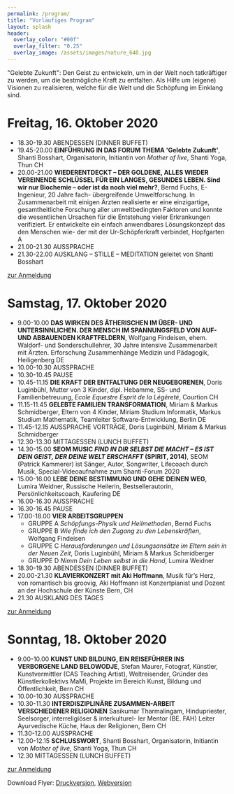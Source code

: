 ```yaml
---
permalink: /program/
title: "Vorläufiges Program"
layout: splash
header:
  overlay_color: "#00f"
  overlay_filter: "0.25"
  overlay_image: /assets/images/nature_640.jpg
---
```

"Gelebte Zukunft":	Den	Geist	zu	entwickeln,	um	in	der	Welt	noch	tatkräftiger	zu	werden,	um	die	bestmögliche Kraft	zu	entfalten.	Als	Hilfe	um	(eigene)	Visionen
zu	realisieren,	welche	für	die	Welt	und	die	Schöpfung
im	Einklang	sind.

# Freitag, 16. Oktober 2020
* 18.30-19.30 ABENDESSEN (DINNER BUFFET)
* 19.45-20.00 **EINFÜHRUNG IN DAS FORUM THEMA 'Gelebte Zukunft'**, Shanti Bosshart, Organisatorin, Initiantin von *Mother of live*, Shanti Yoga, Thun CH
* 20.00-21.00 **WIEDERENTDECKT – DER GOLDENE, ALLES WIEDER VEREINENDE SCHLÜSSEL
FÜR EIN LANGES, GESUNDES LEBEN. Sind wir nur Biochemie – oder ist da noch viel mehr?**, Bernd Fuchs, E-Ingenieur, 20 Jahre fach-
übergreifende Umweltforschung.
In Zusammenarbeit mit einigen Ärzten realisierte er eine einzigartige, gesamtheitliche
Forschung aller umweltbedingten Faktoren
und konnte die wesentlichen Ursachen für die
Entstehung vieler Erkrankungen verifiziert.
Er entwickelte ein einfach anwendbares
Lösungskonzept das den Menschen wie-
der mit der Ur-Schöpferkraft verbindet,
Hopfgarten A
* 21.00-21.30 AUSSPRACHE
* 21.30-22.00 AUSKLANG – STILLE – MEDITATION geleitet von Shanti Bosshart

<a href="/anmeldung" class="btn btn--primary">zur Anmeldung</a>

# Samstag, 17. Oktober 2020
* 9.00-10.00 **DAS WIRKEN DES ÄTHERISCHEN IM ÜBER-
UND UNTERSINNLICHEN. DER MENSCH IM SPANNUNGSFELD VON
AUF- UND ABBAUENDEN KRAFTFELDERN**, Wolfgang Findeisen, ehem. Waldorf- und Sonderschullehrer, 30 Jahre intensive
Zusammenarbeit mit Ärzten. Erforschung Zusammenhänge Medizin und Pädagogik, Heiligenberg DE
* 10.00-10.30 AUSSPRACHE
* 10.30-10.45 PAUSE
* 10.45-11.15 **DIE KRAFT DER ENTFALTUNG DER
NEUGEBORENEN**, Doris Luginbühl, Mutter von 3 Kinder, dipl. Hebamme, SS- und Familienbetreuung, *Ecole Equestre Esprit de la Légèreté*, Courtion CH
* 11.15-11.45 **GELEBTE FAMILIEN TRANSFORMATION**, Miriam & Markus Schmidberger, Eltern von 4 Kinder, Miriam Studium Informatik, Markus Studium Mathematik, Teamleiter Software-Entwicklung, Berlin DE
* 11.45-12.15 AUSSPRACHE VORTRÄGE, Doris Luginbühl, Miriam & Markus Schmidberger
* 12.30-13.30  MITTAGESSEN (LUNCH BUFFET)
* 14.30-15.00 **SEOM MUSIC *FIND IN DIR SELBST DIE MACHT – ES IST DEIN GEIST, DER DEINE WELT ERSCHAFFT* (SPIRIT, 2014)**, SEOM (Patrick Kammerer) ist Sänger, Autor, Songwriter, Lifecoach durch Musik, Special-Videoaufnahme zum Shanti-Forum 2020
* 15.00-16.00 **LEBE DEINE BESTIMMUNG UND GEHE DEINEN WEG**, Lumira Weidner, Russische Heilerin, Bestseller­autorin, Persönlichkeitscoach, Kaufering DE
* 16.00-16.30 AUSSPRACHE
* 16.30-16.45 PAUSE
* 17.00-18.00 **VIER ARBEITSGRUPPEN**
  * GRUPPE A *Schöpfungs-Physik und Heilmethoden*, Bernd Fuchs
  * GRUPPE B *Wie finde ich den Zugang zu den ­Lebenskräften*, Wolfgang Findeisen
  * GRUPPE C *Herausforderungen und Lösungsansätze im Eltern sein in der Neuen Zeit*, Doris Luginbühl, Miriam & Markus Schmidberger
  * GRUPPE D *Nimm Dein Leben selbst in die Hand*, Lumira Weidner
* 18.30-19.30 ABENDESSEN (DINNER BUFFET)
* 20.00-21.30 **KLAVIERKONZERT mit Aki Hoffmann**, Musik für’s Herz, von romantisch bis groovig, Aki Hoffmann ist
Konzertpianist und Dozent an der Hochschule der Künste Bern, CH
* 21.30 AUSKLANG DES TAGES

<a href="/anmeldung" class="btn btn--primary">zur Anmeldung</a>

# Sonntag, 18. Oktober 2020
* 9.00-10.00 **KUNST UND BILDUNG, EIN REISEFÜHRER
INS VERBORGENE LAND BELOWODJE**, Stefan Maurer, Fotograf, Künstler, Kunstvermittler (CAS Teaching Artist), Weltreisender, Gründer des Künstlerkollektivs MaMi,
Projekte im Bereich Kunst, Bildung und
Öffentlichkeit, Bern CH
* 10.00-10.30 AUSSPRACHE
* 10.30-11.30 **INTERDISZIPLINÄRE ZUSAMMEN-ARBEIT VERSCHIEDENER RELIGIONEN**
Sasikumar Tharmalingam, Hindupriester,
Seelsorger, interreligiöser & interkulturel-
ler Mentor (BE. FAH) Leiter Ayurvedische
Küche, Haus der Religionen, Bern CH
* 11.30-12.00 AUSSPRACHE
* 12.00-12.15 **SCHLUSSWORT**, Shanti Bosshart, Organisatorin, Initiantin von *Mother of live*, Shanti Yoga, Thun CH
* 12.30  MITTAGESSEN (LUNCH BUFFET)

<a href="/anmeldung" class="btn btn--primary">zur Anmeldung</a>

Download Flyer: [Druckversion](/assets/shanti_flyer_2020_druck.pdf), [Webversion](/assets/shanti_flyer_2020_web.pdf)
